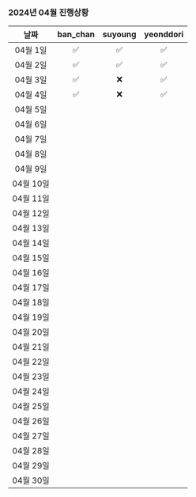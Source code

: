 ### 2024년 04월 진행상황
| 날짜 | ban_chan | suyoung | yeonddori |
|:---:|:---:|:---:|:---:|
| 04월 1일 | ✅ | ✅ | ✅ |
| 04월 2일 | ✅ | ✅ | ✅ |
| 04월 3일 | ✅ | ❌ | ✅ |
| 04월 4일 | ✅ | ❌ | ✅ |
| 04월 5일 | | | |
| 04월 6일 | | | |
| 04월 7일 | | | |
| 04월 8일 | | | |
| 04월 9일 | | | |
| 04월 10일 | | | |
| 04월 11일 | | | |
| 04월 12일 | | | |
| 04월 13일 | | | |
| 04월 14일 | | | |
| 04월 15일 | | | |
| 04월 16일 | | | |
| 04월 17일 | | | |
| 04월 18일 | | | |
| 04월 19일 | | | |
| 04월 20일 | | | |
| 04월 21일 | | | |
| 04월 22일 | | | |
| 04월 23일 | | | |
| 04월 24일 | | | |
| 04월 25일 | | | |
| 04월 26일 | | | |
| 04월 27일 | | | |
| 04월 28일 | | | |
| 04월 29일 | | | |
| 04월 30일 | | | |
